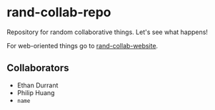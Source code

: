 rand-collab-repo
================

Repository for random collaborative things. Let's see what happens!

For web-oriented things go to [rand-collab-website](https://github.com/emdarcher/rand-collab-website).

## Collaborators
  - Ethan Durrant
  - Philip Huang
  - `name`
